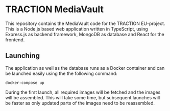 # TRACTION MediaVault

This repository contains the MediaVault code for the TRACTION EU-project. This
is a Node.js based web application written in TypeScript, using Express.js as
backend framework, MongoDB as database and React for the frontend.

## Launching

The application as well as the database runs as a Docker container and can be
launched easily using the the following command:

    docker-compose up

During the first launch, all required images will be fetched and the images
will be assembled. This will take some time, but subsequent launches will be
faster as only updated parts of the images need to be reassembled.
